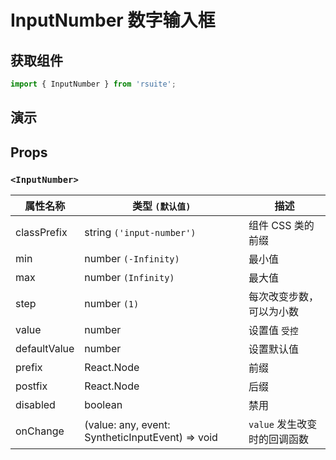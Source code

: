 # InputNumber 数字输入框 

## 获取组件

```js
import { InputNumber } from 'rsuite';
```

## 演示

<!--{demo}-->

## Props

### `<InputNumber>`

| 属性名称     | 类型 `(默认值)`                                                    | 描述                         |
| ------------ | ------------------------------------------------------------------ | ---------------------------- |
| classPrefix  | string `('input-number')`                                          | 组件 CSS 类的前缀                   |
| min          | number `(-Infinity)`                                               | 最小值                       |
| max          | number `(Infinity)`                                                | 最大值                       |
| step         | number `(1)`                                                       | 每次改变步数，可以为小数     |
| value        | number                                                             | 设置值 `受控`                |
| defaultValue | number                                                             | 设置默认值                   |
| prefix       | React.Node                                                         | 前缀                         |
| postfix      | React.Node                                                         | 后缀                         |
| disabled     | boolean                                                            | 禁用                         |
| onChange     | (value: any, event: SyntheticInputEvent<HTMLInputElement>) => void | `value` 发生改变时的回调函数 |
